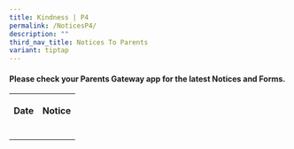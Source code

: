 ```yaml
---
title: Kindness | P4
permalink: /NoticesP4/
description: ""
third_nav_title: Notices To Parents
variant: tiptap
---
```

<h4>Please check your <strong>Parents Gateway</strong> app for the latest Notices and Forms.</h4><table><tbody><tr><th rowspan="1" colspan="1"><p>Date</p></th><th rowspan="1" colspan="1"><p>Notice</p></th></tr><tr><td rowspan="1" colspan="1"><p></p></td><td rowspan="1" colspan="1"><p></p></td></tr></tbody></table><p></p>